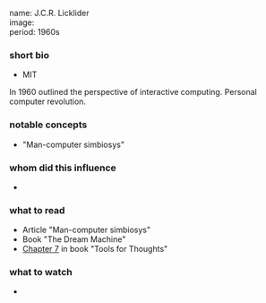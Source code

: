 name: J.C.R. Licklider </br>
image: </br>
period: 1960s </br>

### short bio
 - MIT

In 1960 outlined the perspective of interactive computing. 
Personal computer revolution.

### notable concepts
 - "Man-computer simbiosys"

### whom did this influence
 - 

### what to read
 - Article "Man-computer simbiosys"
 - Book "The Dream Machine"
 - [Chapter 7](http://www.rheingold.com/texts/tft/07.html#Chap07) in book "Tools for Thoughts"

### what to watch
 - 